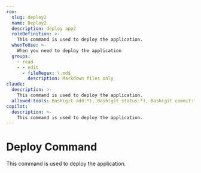 ```yaml
---
roo:
  slug: deploy2
  name: Deploy2
  description: deploy app2
  roleDefinition: >-
    This command is used to deploy the application.
  whenToUse: >-
    When you need to deploy the application
  groups:
    - read
    - - edit
      - fileRegex: \.md$
        description: Markdown files only
claude:
  description: >-
    This command is used to deploy the application.
  allowed-tools: Bash(git add:*), Bash(git status:*), Bash(git commit:*)
copilot:
  description: >-
    This command is used to deploy the application.
---
```


# Deploy Command

This command is used to deploy the application.
